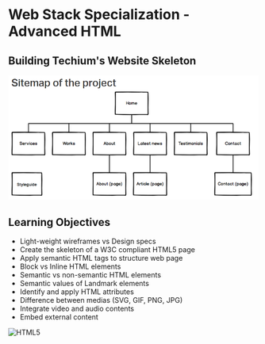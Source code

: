 # Web Stack Specialization - Advanced HTML

## Building Techium's Website Skeleton
![Techium Sitemap](./images/project-sitemap.png)

## Learning Objectives
* Light-weight wireframes vs Design specs
* Create the skeleton of a W3C compliant HTML5 page
* Apply semantic HTML tags to structure web page
* Block vs Inline HTML elements
* Semantic vs non-semantic HTML elements
* Semantic values of Landmark elements
* Identify and apply HTML attributes
* Difference between medias (SVG, GIF, PNG, JPG)
* Integrate video and audio contents
* Embed external content

![HTML5](https://img.shields.io/badge/html5-%23E34F26.svg?style=for-the-badge&logo=html5&logoColor=white)
